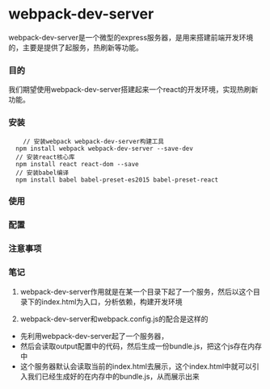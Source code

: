 # webpack-dev-server


webpack-dev-server是一个微型的express服务器，是用来搭建前端开发环境的，主要是提供了起服务，热刷新等功能。

### 目的

我们期望使用webpack-dev-server搭建起来一个react的开发环境，实现热刷新功能。



### 安装

```
	// 安装webpack webpack-dev-server构建工具
  npm install webpack webpack-dev-server --save-dev
  // 安装react核心库
  npm install react react-dom --save
  // 安装babel编译
  npm install babel babel-preset-es2015 babel-preset-react

```

### 使用


### 配置


### 注意事项


### 笔记

1. webpack-dev-server作用就是在某一个目录下起了一个服务，然后以这个目录下的index.html为入口，分析依赖，构建开发环境

2. webpack-dev-server和webpack.config.js的配合是这样的

*  先利用webpack-dev-server起了一个服务器，
*  然后会读取output配置中的代码，然后生成一份bundle.js，把这个js存在内存中
*  这个服务器默认会读取当前的index.html去展示，这个index.html中就可以引入我们已经生成好的在内存中的bundle.js，从而展示出来
